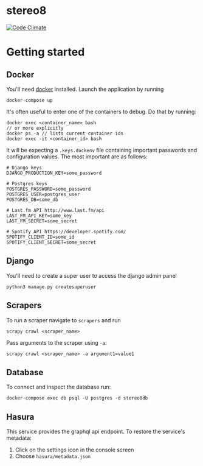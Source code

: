 # stereo8
[![Code Climate](https://codeclimate.com/github/gjeck/stereo8/badges/gpa.svg)](https://codeclimate.com/github/gjeck/stereo8)

# Getting started

## Docker
You'll need [docker](https://www.docker.com/products/docker-toolbox) installed. Launch the application by running
```
docker-compose up
```

It's often useful to enter one of the containers to debug. Do that by running:
```
docker exec <container_name> bash
// or more explicitly 
docker ps -a // lists current container ids
docker exec -it <container_id> bash
```

It will be expecting a `.keys.dockenv` file containing important passwords and configuration values. The most important are as follows:
```
# Django keys
DJANGO_PRODUCTION_KEY=some_password

# Postgres keys
POSTGRES_PASSWORD=some_password
POSTGRES_USER=postgres_user
POSTGRES_DB=some_db

# Last.fm API http://www.last.fm/api
LAST_FM_API_KEY=some_key
LAST_FM_SECRET=some_secret

# Spotify API https://developer.spotify.com/
SPOTIFY_CLIENT_ID=some_id
SPOTIFY_CLIENT_SECRET=some_secret
```

## Django
You'll need to create a super user to access the django admin panel
```
python3 manage.py createsuperuser
```

## Scrapers
To run a scraper navigate to `scrapers` and run
```
scrapy crawl <scraper_name>
```

Pass arguments to the scraper using `-a`:
```
scrapy crawl <scraper_name> -a argument1=value1
```

## Database
To connect and inspect the database run:
```
docker-compose exec db psql -U postgres -d stereo8db
```

## Hasura
This service provides the graphql api endpoint. To restore the service's metadata:
1. Click on the settings icon in the console screen
2. Choose `hasura/metadata.json`
